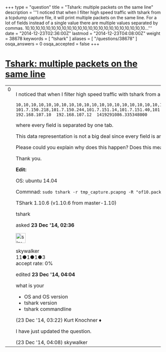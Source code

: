 +++
type = "question"
title = "Tshark: multiple packets on the same line"
description = '''I noticed that when I filter high speed traffic with tshark from a tcpdump capture file, it will print multiple packets on the same line. For a lot of fields instead of a single value there are multiple values separated by commas.  10,10,10,10,10,10,10,10,10,10,10,10,10,10,10,10,10,10,10,10,10,10,10...'''
date = "2014-12-23T02:36:00Z"
lastmod = "2014-12-23T04:08:00Z"
weight = 38678
keywords = [ "tshark" ]
aliases = [ "/questions/38678" ]
osqa_answers = 0
osqa_accepted = false
+++

<div class="headNormal">

# [Tshark: multiple packets on the same line](/questions/38678/tshark-multiple-packets-on-the-same-line)

</div>

<div id="main-body">

<div id="askform">

<table id="question-table" style="width:100%;"><colgroup><col style="width: 50%" /><col style="width: 50%" /></colgroup><tbody><tr class="odd"><td style="width: 30px; vertical-align: top"><div class="vote-buttons"><span id="post-38678-upvote" class="ajax-command post-vote up" rel="nofollow" title="I like this post (click again to cancel)"> </span><div id="post-38678-score" class="post-score" title="current number of votes">0</div><span id="post-38678-downvote" class="ajax-command post-vote down" rel="nofollow" title="I dont like this post (click again to cancel)"> </span> <span id="favorite-mark" class="ajax-command favorite-mark" rel="nofollow" title="mark/unmark this question as favorite (click again to cancel)"> </span><div id="favorite-count" class="favorite-count"></div></div></td><td><div id="item-right"><div class="question-body"><p>I noticed that when I filter high speed traffic with tshark from a tcpdump capture file, it will print multiple packets on the same line. For a lot of fields instead of a single value there are multiple values separated by commas.</p><pre><code>10,10,10,10,10,10,10,10,10,10,10,10,10,10,10,10,10,10,10,10,10,10,10,10     10.0.0.16,10.0.0.16,10.0.0.16,10.0.0.16,10.0.0.16,10.0.0.16,10.0.0.16,10.0.0.16,10.0.0.16,10.0.0.16,10.0.0.16,10.0.0.16,10.0.0.16,10.0.0.16,10.0.0.16,10.0.0.16,10.0.0.16,10.0.0.16,10.0.0.16,10.0.0.16,10.0.0.16,10.0.0.16,10.0.0.16,10.0.0.16 101.7.150.218,101.7.150.244,101.7.151.14,101.7.151.40,101.7.151.66,101.7.151.92,101.7.151.118,101.7.151.144,101.7.151.170,101.7.151.196,101.7.151.222,101.7.151.248,101.7.152.18,101.7.152.44,101.7.152.70,101.7.152.96,101.7.152.122,101.7.152.148,101.7.152.174,101.7.152.200,101.7.152.226,101.7.152.252,101.7.153.22,101.7.153.48           192.168.107.10  192.168.107.12  1419291086.335348000</code></pre><p>where every field is separated by one tab.</p><p>This data representation is not a big deal since every field is an array and the information about one specific packet can be found by looking at the same index.</p><p>Please could you explain why does this happen? Does this mean that the computer is not fast enough and the packets are queued in network interface?</p><p>Thank you.</p><p><strong>Edit:</strong></p><p>OS: ubuntu 14.04</p><p>Commnad: <code>sudo tshark -r tmp_capture.pcapng -R "of10.packet_in.type or of10.flow_add.type" -Tfields -e of10.packet_in.type -e of10.flow_add.type -e arp.src.proto_ipv4 -e arp.dst.proto_ipv4 -e of10.match_v1.ipv4_src -e of10.match_v1.ipv4_dst -e ip.src -e ip.dst -e frame.time_epoch</code></p><p>TShark 1.10.6 (v1.10.6 from master-1.10)</p></div><div id="question-tags" class="tags-container tags"><span class="post-tag tag-link-tshark" rel="tag" title="see questions tagged &#39;tshark&#39;">tshark</span></div><div id="question-controls" class="post-controls"></div><div class="post-update-info-container"><div class="post-update-info post-update-info-user"><p>asked <strong>23 Dec '14, 02:36</strong></p><img src="https://secure.gravatar.com/avatar/1749558d666c39b93beb8b2e3678d64a?s=32&amp;d=identicon&amp;r=g" class="gravatar" width="32" height="32" alt="skywalker&#39;s gravatar image" /><p><span>skywalker</span><br />
<span class="score" title="11 reputation points">11</span><span title="1 badges"><span class="badge1">●</span><span class="badgecount">1</span></span><span title="1 badges"><span class="silver">●</span><span class="badgecount">1</span></span><span title="3 badges"><span class="bronze">●</span><span class="badgecount">3</span></span><br />
<span class="accept_rate" title="Rate of the user&#39;s accepted answers">accept rate:</span> <span title="skywalker has no accepted answers">0%</span></p></div><div class="post-update-info post-update-info-edited"><p><span> edited <strong>23 Dec '14, 04:04</strong> </span></p></div></div><div id="comments-container-38678" class="comments-container"><span id="38679"></span><div id="comment-38679" class="comment"><div id="post-38679-score" class="comment-score"></div><div class="comment-text"><p>what is your</p><ul><li>OS and OS version</li><li>tshark version</li><li>tshark commandline</li></ul></div><div id="comment-38679-info" class="comment-info"><span class="comment-age">(23 Dec '14, 03:22)</span> <span class="comment-user userinfo">Kurt Knochner ♦</span></div></div><span id="38683"></span><div id="comment-38683" class="comment"><div id="post-38683-score" class="comment-score"></div><div class="comment-text"><p>I have just updated the question.</p></div><div id="comment-38683-info" class="comment-info"><span class="comment-age">(23 Dec '14, 04:08)</span> <span class="comment-user userinfo">skywalker</span></div></div></div><div id="comment-tools-38678" class="comment-tools"></div><div class="clear"></div><div id="comment-38678-form-container" class="comment-form-container"></div><div class="clear"></div></div></td></tr></tbody></table>

</div>

</div>

